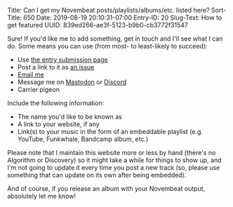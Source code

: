 Title: Can I get my Novembeat posts/playlists/albums/etc. listed here?
Sort-Title: 650
Date: 2019-08-19 20:10:31-07:00
Entry-ID: 20
Slug-Text: How to get featured
UUID: 839ed266-ae3f-5123-b9b0-cb3772f31547

Sure! If you'd like me to add something, get in touch and I'll see what I can do. Some means you can use (from most- to least-likely to succeed):

* Use [the entry submission page](/submit)
* Post a link to it as [an issue](https://github.com/fluffy-critter/novembeat.com/issues)
* [Email me](mailto:fluffy-novembeat%40b%65esbuzz.biz)
* Message me on [Mastodon](https://plush.city/@fluffy) or [Discord](/discord)
* Carrier pigeon

Include the following information:

* The name you'd like to be known as
* A link to your website, if any
* Link(s) to your music in the form of an embeddable playlist (e.g. YouTube, Funkwhale, Bandcamp album, etc.)

Please note that I maintain this website more or less by hand (there's no Algorithm or Discovery) so it might take a while for things to show up, and I'm not going to update it every time you post a new track (so, please use something that can update on its own after being embedded).

And of course, if you release an album with your Novembeat output, absolutely let me know!
